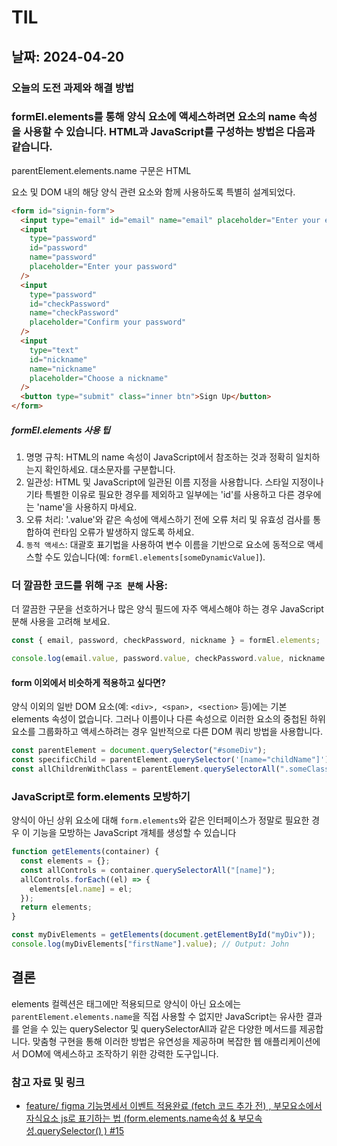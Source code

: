 # TIL

## 날짜: 2024-04-20

### 오늘의 도전 과제와 해결 방법

### formEl.elements를 통해 양식 요소에 액세스하려면 요소의 name 속성을 사용할 수 있습니다. HTML과 JavaScript를 구성하는 방법은 다음과 같습니다.

parentElement.elements.name 구문은 HTML <form> 요소 및 DOM 내의 해당 양식 관련 요소와 함께 사용하도록 특별히 설계되었다.

```html
<form id="signin-form">
  <input type="email" id="email" name="email" placeholder="Enter your email" />
  <input
    type="password"
    id="password"
    name="password"
    placeholder="Enter your password"
  />
  <input
    type="password"
    id="checkPassword"
    name="checkPassword"
    placeholder="Confirm your password"
  />
  <input
    type="text"
    id="nickname"
    name="nickname"
    placeholder="Choose a nickname"
  />
  <button type="submit" class="inner btn">Sign Up</button>
</form>
```

##### formEl.elements 사용 팁

1. 명명 규칙: HTML의 name 속성이 JavaScript에서 참조하는 것과 정확히 일치하는지 확인하세요. 대소문자를 구분합니다.
2. 일관성: HTML 및 JavaScript에 일관된 이름 지정을 사용합니다. 스타일 지정이나 기타 특별한 이유로 필요한 경우를 제외하고 일부에는 'id'를 사용하고 다른 경우에는 'name'을 사용하지 마세요.
3. 오류 처리: '.value'와 같은 속성에 액세스하기 전에 오류 처리 및 유효성 검사를 통합하여 런타임 오류가 발생하지 않도록 하세요.
4. `동적 액세스`: 대괄호 표기법을 사용하여 변수 이름을 기반으로 요소에 동적으로 액세스할 수도 있습니다(예: `formEl.elements[someDynamicValue]`).

### 더 깔끔한 코드를 위해 `구조 분해` 사용:

더 깔끔한 구문을 선호하거나 많은 양식 필드에 자주 액세스해야 하는 경우 JavaScript 분해 사용을 고려해 보세요.

```javascript
const { email, password, checkPassword, nickname } = formEl.elements;

console.log(email.value, password.value, checkPassword.value, nickname.value);
```

#### form 이외에서 비슷하게 적용하고 싶다면?

양식 이외의 일반 DOM 요소(예: `<div>, <span>, <section>` 등)에는 기본 elements 속성이 없습니다. 그러나 이름이나 다른 속성으로 이러한 요소의 중첩된 하위 요소를 그룹화하고 액세스하려는 경우 일반적으로 다른 DOM 쿼리 방법을 사용합니다.

```javascript
const parentElement = document.querySelector("#someDiv");
const specificChild = parentElement.querySelector('[name="childName"]');
const allChildrenWithClass = parentElement.querySelectorAll(".someClass");
```

### JavaScript로 form.elements 모방하기

양식이 아닌 상위 요소에 대해 `form.elements`와 같은 인터페이스가 정말로 필요한 경우 이 기능을 모방하는 JavaScript 개체를 생성할 수 있습니다

```javascript
function getElements(container) {
  const elements = {};
  const allControls = container.querySelectorAll("[name]");
  allControls.forEach((el) => {
    elements[el.name] = el;
  });
  return elements;
}

const myDivElements = getElements(document.getElementById("myDiv"));
console.log(myDivElements["firstName"].value); // Output: John
```

## 결론

elements 컬렉션은 <form> 태그에만 적용되므로 양식이 아닌 요소에는 `parentElement.elements.name`을 직접 사용할 수 없지만 JavaScript는 유사한 결과를 얻을 수 있는 querySelector 및 querySelectorAll과 같은 다양한 메서드를 제공합니다. 맞춤형 구현을 통해 이러한 방법은 유연성을 제공하며 복잡한 웹 애플리케이션에서 DOM에 액세스하고 조작하기 위한 강력한 도구입니다.

### 참고 자료 및 링크

- [feature/ figma 기능명세서 이벤트 적용완료 (fetch 코드 추가 전) , 부모요소에서 자식요소 js로 표기하는 법 (form.elements.name속성 & 부모속성.querySelector() ) #15](https://github.com/sen2y/KakaoCloudSchool_CommunityWeb/pull/15)
